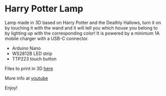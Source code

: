 # Harry Potter Lamp

Lamp made in 3D based on Harry Potter and the Deathly Hallows, turn it on by touching it with the wand and it will tell you which house you belong to by lighting up with the corresponding color! It is powered by a minimum 1A mobile charger with a USB-C connector.

* Arduino Nano
* WS2812B LED strip 
* TTP223 touch button

Files to print in 3D [here](https://www.thingiverse.com/thing:6251246)

More info at [youtube](https://www.youtube.com/watch?v=2syv2jnPOts)

Enjoy!